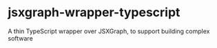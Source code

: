 # jsxgraph-wrapper-typescript
A thin TypeScript wrapper over JSXGraph, to support building complex software
